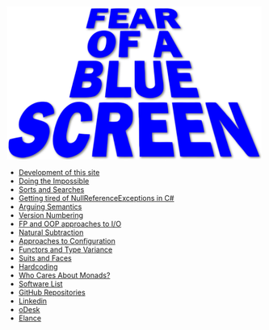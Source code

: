 <div style="display: none; "># Fear of a Blue Screen</div>
<img class="title-logo" src="logos/fear_of_a_blue_screen.svg" />

  * [Development of this site](/index.html?articleId=thisSite)
  * [Doing the Impossible](/index.html?articleId=impossible)
  * [Sorts and Searches](/index.html?articleId=sortsAndSearches)
  * [Getting tired of NullReferenceExceptions in C#](/index.html?articleId=sure)
  * [Arguing Semantics](/index.html?articleId=semantics)
  * [Version Numbering](/index.html?articleId=versioning)
  * [FP and OOP approaches to I/O](/index.html?articleId=io)
  * [Natural Subtraction](/index.html?articleId=naturals)
  * [Approaches to Configuration](/index.html?articleId=config)
  * [Functors and Type Variance](/index.html?articleId=functorsTypeVariance)
  * [Suits and Faces](/index.html?articleId=suitsAndFaces)
  * [Hardcoding](/index.html?articleId=hardcoding)
  * [Who Cares About Monads?](/index.html?articleId=patterns)
  * [Software List](/index.html?articleId=software)
  * [GitHub Repositories](http://github.com/rkoeninger?tab=repositories)
  * [Linkedin](http://www.linkedin.com/in/robertkoeninger)
  * [oDesk](http://www.odesk.com/users/~015abc115b8c8a1001)
  * [Elance](http://www.elance.com/s/robertkoeninger)
